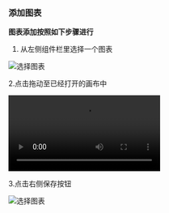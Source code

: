 ### 添加图表
**图表添加按照如下步骤进行**
1. 从左侧组件栏里选择一个图表

![选择图表](https://img.isaacxu.com/addChart.PNG)

2.点击拖动至已经打开的画布中

<video style='max-width:100%' controls="controls" autoplay="autoplay" loop="loop">
<source src="https://img.isaacxu.com/Video_2019-08-29_190626.mp4" type="video/mp4" />
</video>

3.点击右侧保存按钮

![选择图表](https://img.isaacxu.com/addChart3.PNG)
